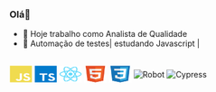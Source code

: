 ### Olá👋


- 🔭 Hoje trabalho como Analista de Qualidade
- 🌱 Automação de testes| estudando Javascript | 


<div style="display: inline_block"><br>
  <img align="center" alt="Rafa-Js" height="30" width="40" src="https://raw.githubusercontent.com/devicons/devicon/master/icons/javascript/javascript-plain.svg">
  <img align="center" alt="Rafa-Ts" height="30" width="40" src="https://raw.githubusercontent.com/devicons/devicon/master/icons/typescript/typescript-plain.svg">
  <img align="center" alt="Rafa-React" height="30" width="40" src="https://raw.githubusercontent.com/devicons/devicon/master/icons/react/react-original.svg">
  <img align="center" alt="Rafa-HTML" height="30" width="40" src="https://raw.githubusercontent.com/devicons/devicon/master/icons/html5/html5-original.svg">
  <img align="center" alt="Rafa-CSS" height="30" width="40" src="https://raw.githubusercontent.com/devicons/devicon/master/icons/css3/css3-original.svg">
  <img align="center" alt="Robot" height="30" width="40" src="https://www.svgrepo.com/show/374049/robotframework.svg">
  <img align="center" alt="Cypress" height="30" width="40" src="![image](https://github.com/user-attachments/assets/338885c2-41e3-4336-8c2b-48af5ba852fa)
">
</div>
